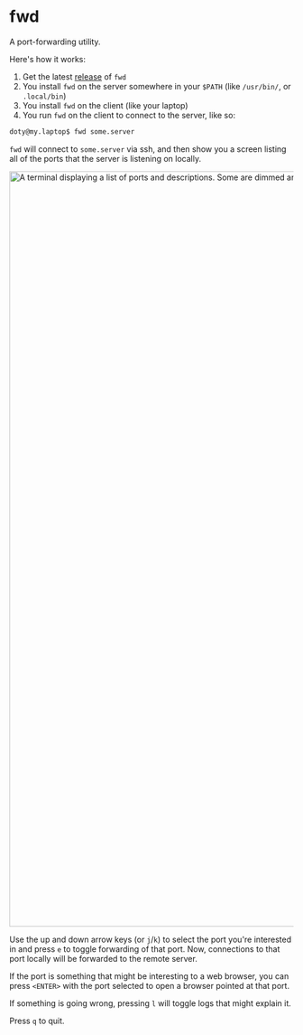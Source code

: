 # fwd

A port-forwarding utility.

Here's how it works:
1. Get the latest [release](https://github.com/DeCarabas/fwd/releases) of `fwd`
2. You install `fwd` on the server somewhere in your `$PATH` (like `/usr/bin/`, or `.local/bin`)
3. You install `fwd` on the client (like your laptop)
4. You run `fwd` on the client to connect to the server, like so:

```bash
doty@my.laptop$ fwd some.server
```

`fwd` will connect to `some.server` via ssh, and then show you a screen listing all of the ports that the server is listening on locally.

<img width="1337" src="doc/screenshot01.png" alt="A terminal displaying a list of ports and descriptions. Some are dimmed and one is highlighted." />

Use the up and down arrow keys (or `j`/`k`) to select the port you're interested in and press `e` to toggle forwarding of that port.
Now, connections to that port locally will be forwarded to the remote server.

If the port is something that might be interesting to a web browser, you can press `<ENTER>` with the port selected to open a browser pointed at that port.

If something is going wrong, pressing `l` will toggle logs that might explain it.

Press `q` to quit.
